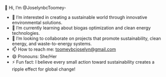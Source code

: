👋 Hi, I’m @JoselynbcToomey-
- 👀 I’m interested in creating a sustainable world through innovative environmental solutions.  
- 🌱 I’m currently learning about biogas optimization and clean energy technologies.  
- 💞️ I’m looking to collaborate on projects that promote sustainability, clean energy, and waste-to-energy systems.  
- 📫 How to reach me: toomeybcjoselyn@gmail.com  
- 😄 Pronouns: She/Her  
- ⚡ Fun fact: I believe every small action toward sustainability creates a ripple effect for global change!  
<!---
ToomeybcJoselyn-2024 is a ✨ special ✨ repository because its `README.md` (this file) appears on your GitHub profile.
You can click the Preview link to take a look at your changes.
--->
